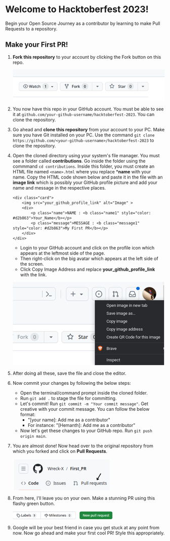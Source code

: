 # Welcome to Hacktoberfest 2023!

Begin your Open Source Journey as a contributor by learning to make Pull Requests to a repository. 

## Make your First PR!

1. **Fork this repository** to your account by clicking the Fork button on this repo.

   ![Fork this repository](./assets/fork.png)

2. You now have this repo in your GitHub account. You must be able to see it at `github.com/your-github-username/hacktoberfest-2023`. You can clone the repository.

3. Go ahead and **clone this repository** from your account to your PC. Make sure you have Git installed on your PC. Use the command `git clone https://github.com/<your-github-username>/hacktoberfest-2023` to clone the repository.

4. Open the cloned directory using your system's file manager. You must see a folder called **contributions**. Go inside the folder using the commmand ```cd contributions```. Inside this folder, you must create an HTML file named ```<name>.html``` where you replace ***name** with your name. Copy the HTML code shown below and paste it in the file with an **image link** which is possibly your GitHub profile picture and add your name and message in the respective places.

   ```
   <div class="card">
       <img src="your_github_profile_link" alt="Image" >
       <div>
           <p class="name">NAME : <b class="name1" style="color: #d2b863">Your_Name</b></p>
           <p class="message">MESSAGE : <b class="message1" style="color: #d2b863">My First PR</b></p>
       </div>
   </div>
   ```

   - Login to your GitHub account and click on the profile icon which appears at the leftmost side of the page.
   - Then right-click on the big avatar which appears at the left side of the screen.
   - Click Copy Image Address and replace **your_github_profile_link** with the link.

   ![Profile Picture](./assets/profile_pic.png)

5. After doing all these, save the file and close the editor.

6. Now commit your changes by following the below steps:

   - Open the terminal/command prompt inside the cloned folder.
   - Run `git add .` to stage the file for committing.
   - Let's commit! Run `git commit -m "Your commit message"`. Get creative with your commit message. You can follow the below format:
     - "[your name]: Add me as a contributor"
     - For instance: "[Hemanth]: Add me as a contributor"
   - Now let's get these changes to your GitHub repo. Run `git push origin main`.

7. You are almost done! Now head over to the original repository from which you forked and click on **Pull Requests**.

   ![Pull Requests](./assets/PR2.png)

8. From here, I'll leave you on your own. Make a stunning PR using this flashy green button.

   ![Make a Pull Request](./assets/PR1.png)

9. Google will be your best friend in case you get stuck at any point from now. Now go ahead and make your first cool PR! Style this appropriately.
